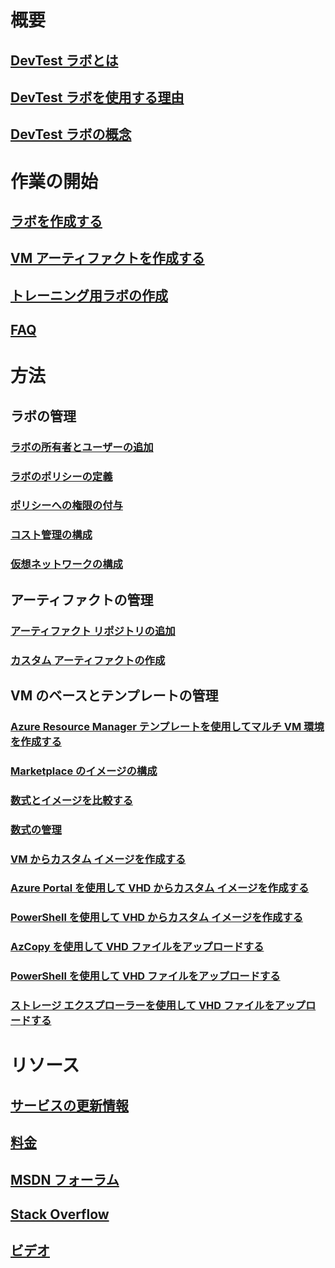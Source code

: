 # 概要
## [DevTest ラボとは](devtest-lab-overview.md)
## [DevTest ラボを使用する理由](devtest-lab-why.md)
## [DevTest ラボの概念](devtest-lab-concepts.md)

# 作業の開始
## [ラボを作成する](devtest-lab-create-lab.md)
## [VM アーティファクトを作成する](devtest-lab-add-vm-with-artifacts.md)
## [トレーニング用ラボの作成](devtest-lab-training-lab.md)
## [FAQ](devtest-lab-faq.md)

# 方法
## ラボの管理
### [ラボの所有者とユーザーの追加](devtest-lab-add-devtest-user.md)
### [ラボのポリシーの定義](devtest-lab-set-lab-policy.md)
### [ポリシーへの権限の付与](devtest-lab-grant-user-permissions-to-specific-lab-policies.md)
### [コスト管理の構成](devtest-lab-configure-cost-management.md)
### [仮想ネットワークの構成](devtest-lab-configure-vnet.md)

## アーティファクトの管理
### [アーティファクト リポジトリの追加](devtest-lab-add-artifact-repo.md)
### [カスタム アーティファクトの作成](devtest-lab-artifact-author.md)

## VM のベースとテンプレートの管理
### [Azure Resource Manager テンプレートを使用してマルチ VM 環境を作成する](devtest-lab-create-environment-from-arm.md)
### [Marketplace のイメージの構成](devtest-lab-configure-marketplace-images.md)
### [数式とイメージを比較する](devtest-lab-comparing-vm-base-image-types.md)
### [数式の管理](devtest-lab-manage-formulas.md)
### [VM からカスタム イメージを作成する](devtest-lab-create-custom-image-from-vm-using-portal.md)
### [Azure Portal を使用して VHD からカスタム イメージを作成する](devtest-lab-create-template.md)
### [PowerShell を使用して VHD からカスタム イメージを作成する](devtest-lab-create-custom-image-from-vhd-using-powershell.md)
### [AzCopy を使用して VHD ファイルをアップロードする](devtest-lab-upload-vhd-using-azcopy.md)
### [PowerShell を使用して VHD ファイルをアップロードする](devtest-lab-upload-vhd-using-powershell.md)
### [ストレージ エクスプローラーを使用して VHD ファイルをアップロードする](devtest-lab-upload-vhd-using-storage-explorer.md)



# リソース
## [サービスの更新情報](https://azure.microsoft.com/updates/?product=devtest-lab)
## [料金](https://azure.microsoft.com/pricing/details/devtest-lab/)
## [MSDN フォーラム](https://social.msdn.microsoft.com/Forums/en-US/home?forum=AzureDevTestLabs)
## [Stack Overflow](http://stackoverflow.com/questions/tagged/azure-devtest-labs)
## [ビデオ](https://azure.microsoft.com/documentation/videos/index/?services=devtest-lab)


<!--HONumber=Feb17_HO2-->


